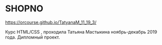 # SHOPNO
https://orcourse.github.io/TatyanaM_11_19_3/

Курс HTML/CSS , проходила Татьяна Мастыкина ноябрь-декабрь 2019 года. Дипломный проект. 
